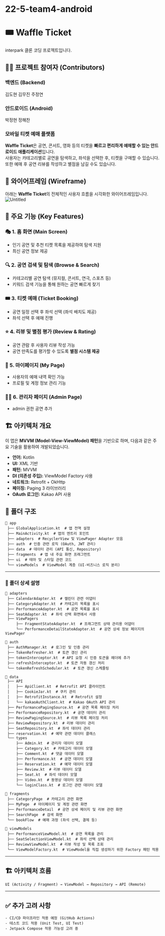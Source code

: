# 22-5-team4-android

# 🎟️ Waffle Ticket
interpark 클론 코딩 프로젝트입니다.

## 👨‍💻 **프로젝트 참여자 (Contributors)**  

### **백엔드 (Backend)**
김도현
김무진
주정연

### **안드로이드 (Android)**
박정현
정해찬


### **모바일 티켓 예매 플랫폼**
**Waffle Ticket**은 공연, 콘서트, 영화 등의 티켓을 **빠르고 편리하게 예매할 수 있는 안드로이드 애플리케이션**입니다.  
사용자는 카테고리별로 공연을 탐색하고, 좌석을 선택한 후, 티켓을 구매할 수 있습니다.  
또한 예매 후 공연 리뷰를 작성하고 별점을 남길 수도 있습니다.

## 📸 **와이어프레임 (Wireframe)**
아래는 **Waffle Ticket**의 전체적인 사용자 흐름을 시각화한 와이어프레임입니다.
![Untitled](https://github.com/user-attachments/assets/69154546-2575-4788-809d-367312cb7d98)





## 🚀 **주요 기능 (Key Features)**

### 🎭 1. **홈 화면 (Main Screen)**
- 인기 공연 및 추천 티켓 목록을 제공하여 탐색 지원
- 최신 공연 정보 제공

### 🔍 2. **공연 검색 및 탐색 (Browse & Search)**
- 카테고리별 공연 탐색 (뮤지컬, 콘서트, 연극, 스포츠 등)
- 키워드 검색 기능을 통해 원하는 공연 빠르게 찾기

### 🎟️ 3. **티켓 예매 (Ticket Booking)**
- 공연 일정 선택 후 좌석 선택 (좌석 배치도 제공)
- 좌석 선택 후 예매 진행

### ⭐ 4. **리뷰 및 별점 평가 (Review & Rating)**
- 공연 관람 후 사용자 리뷰 작성 가능
- 공연 만족도를 평가할 수 있도록 **별점 시스템 제공**

### 📅 5. **마이페이지 (My Page)**
- 사용자의 예매 내역 확인 가능
- 프로필 및 계정 정보 관리 기능

### 👨‍💻 6. **관리자 페이지 (Admin Page)**
- admin 권한 공연 추가



## 🏗 **아키텍처 개요**
이 앱은 **MVVM (Model-View-ViewModel) 패턴**을 기반으로 하며, 다음과 같은 주요 기술을 활용하여 개발되었습니다.

- **언어:** Kotlin  
- **UI:** XML 기반  
- **패턴:** MVVM  
- **DI (의존성 주입):** ViewModel Factory 사용
- **네트워크:** Retrofit + OkHttp  
- **페이징:** Paging 3 라이브러리  
- **OAuth 로그인:** Kakao API 사용  


## 📂 **폴더 구조**

```plaintext
📂 app
 ├── GlobalApplication.kt  # 앱 전역 설정
 ├── MainActivity.kt  # 앱의 엔트리 포인트
 ├── adapters  # RecyclerView 및 ViewPager Adapter 모음
 ├── auth  # 인증 관련 로직 (OAuth, JWT 관리)
 ├── data  # 데이터 관리 (API 통신, Repository)
 ├── fragments  # 앱 내 주요 화면 프래그먼트
 ├── ui  # 테마 및 스타일 관련 코드
 └── viewModels  # ViewModel 계층 (UI-비즈니스 로직 분리)

```
---

### 📂 폴더 상세 설명

```plaintext
📂 adapters
 ├── CalendarAdapter.kt  # 캘린더 관련 어댑터
 ├── CategoryAdapter.kt  # 카테고리 목록을 표시
 ├── PerformanceAdapter.kt  # 공연 목록을 표시
 ├── SeatAdapter.kt  # 좌석 선택 화면에서 사용
 ├── ViewPagers
     ├── FragmentStateAdapter.kt  # 프래그먼트 상태 관리용 어댑터
     └── PerformanceDetailStateAdapter.kt  # 공연 상세 정보 페이지의 ViewPager

📂 auth
 ├── AuthManager.kt  # 로그인 및 인증 관리
 ├── TokenRefresher.kt  # 토큰 갱신 관리
 ├── tokenInterceptor.kt  # API 요청 시 인증 토큰을 헤더에 추가
 ├── refreshInterceptor.kt  # 토큰 자동 갱신 처리
 └── tokenRefreshScheduler.kt  # 토큰 갱신 스케줄링

📂 data
 ├── API
 │   ├── ApiClient.kt  # Retrofit API 클라이언트
 │   ├── CookieJar.kt  # 쿠키 관리
 │   ├── RetrofitInstance.kt  # Retrofit 설정
 │   └── kakaoAuthClient.kt  # Kakao OAuth API 관리
 ├── PerformancePagingSource.kt  # 공연 목록 페이징 처리
 ├── PerformanceRepository.kt  # 공연 데이터 관리
 ├── ReviewPagingSource.kt  # 리뷰 목록 페이징 처리
 ├── ReviewRepository.kt  # 리뷰 데이터 관리
 ├── SeatRepository.kt  # 좌석 데이터 관리
 ├── reservation.kt  # 예약 관련 데이터 클래스
 └── types
     ├── Admin.kt  # 관리자 데이터 모델
     ├── Category.kt  # 카테고리 데이터 모델
     ├── Comment.kt  # 댓글 데이터 모델
     ├── Performance.kt  # 공연 데이터 모델
     ├── Reservation.kt  # 예약 데이터 모델
     ├── Review.kt  # 리뷰 데이터 모델
     ├── Seat.kt  # 좌석 데이터 모델
     ├── Video.kt  # 동영상 데이터 모델
     └── loginClass.kt  # 로그인 관련 데이터 모델

📂 fragments
 ├── CategoryPage  # 카테고리 관련 화면
 ├── MyPage  # 마이페이지 및 계정 관련 화면
 ├── PerformanceDetail  # 공연 상세 페이지 및 리뷰 관련 화면
 ├── SearchPage  # 검색 화면
 └── bookFlow  # 예매 과정 (좌석 선택, 결제 등)

📂 viewModels
 ├── PerformanceViewModel.kt  # 공연 목록을 관리
 ├── SeatSelectionViewModel.kt  # 좌석 선택 상태 관리
 ├── ReviewViewModel.kt  # 리뷰 작성 및 목록 조회
 └── ViewModelFactory.kt  # ViewModel을 직접 생성하기 위한 Factory 패턴 적용 

```


---

## 🏗 **아키텍처 흐름**

```plaintext
UI (Activity / Fragment) → ViewModel → Repository → API (Remote)
```


---

## ✅ **추가 고려 사항**
```plaintext
- CI/CD 파이프라인 적용 예정 (GitHub Actions)
- 테스트 코드 적용 (Unit Test, UI Test)
- Jetpack Compose 적용 가능성 고려 중
```
